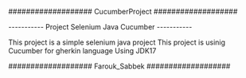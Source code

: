 ################### CucumberProject ###################

----------- Project Selenium Java Cucumber -----------

This project is a simple selenium java project
This project is usinig Cucumber for gherkin language
Using JDK17

################### Farouk_Sabbek ###################
